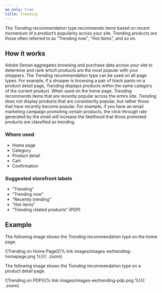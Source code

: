 ```yaml
---
ee_only: true
title: Trending
---
```


The _Trending_ recommendation type recommends items based on recent momentum of a product’s popularity across your site. Trending products are those often referred to as "Trending now", "Hot items", and so on.

## How it works

Adobe Sensei aggregates browsing and purchase data across your site to determine and rank which products are the most popular with your shoppers. The _Trending_ recommendation type can be used on all page types. For example, if a shopper is browsing a pair of black pants on a product detail page, _Trending_ displays products within the same category of the current product. When used on the home page, _Trending_ recommends items that are recently popular across the entire site. _Trending_ does not display products that are consistently popular, but rather those that have recently become popular. For example, if you have an email marketing campaign promoting certain products, the click-through rate generated by the email will increase the likelihood that those promoted products are classified as trending.

### Where used

-  Home page
-  Category
-  Product detail
-  Cart
-  Confirmation

### Suggested storefront labels

-  "Trending"
-  "Trending now"
-  "Recently trending"
-  "Hot items"
-  "Trending related products" (PDP)

## Example

The following image shows the _Trending_ recommendation type on the home page.

   ![Trending on Home Page]({% link images/images-ee/trending-homepage.png %}){: .zoom}

The following image shows the _Trending_ recommendation type on a product detail page.

   ![Trending on PDP]({% link images/images-ee/trending-pdp.png %}){: .zoom}
